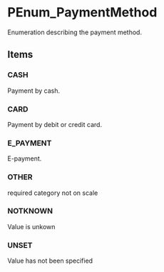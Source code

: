# PEnum_PaymentMethod

Enumeration describing the payment method.
<!-- end of short definition -->


## Items

### CASH
Payment by cash.

### CARD
Payment by debit or credit card.

### E_PAYMENT
E-payment.

### OTHER
required category not on scale

### NOTKNOWN
Value is unkown

### UNSET
Value has not been specified
